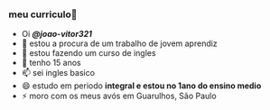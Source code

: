 ### meu curriculo💙

- Oi  ***@joao-vitor321***
- 👀 estou a procura de um trabalho de jovem aprendiz
- 🌱 estou fazendo um curso de ingles
- 💞️ tenho 15 anos
- 📫 sei ingles basico
- 😄 estudo em periodo **integral e estou no __1ano__ do ensino medio**
- ⚡ moro com os meus avós em Guarulhos, São Paulo

<!---
joao-vitor321/joao-vitor321 is a ✨ special ✨ repository because its `README.md` (this file) appears on your GitHub profile.
You can click the Preview link to take a look at your changes.
              MM    m
